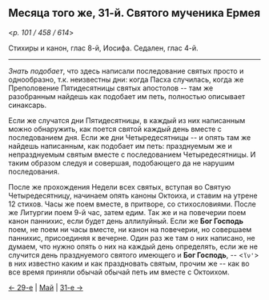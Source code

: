 
## Месяца того же, 31-й. Святого мученика Ермея

<*p. 101 / 458 / 614*>

Стихиры и канон, глас 8-й, Иосифа. Седален, глас 4-й.   

--- 

*Знать подобает*, что здесь написали последование святых просто и однообразно, т.к. неизвестны дни: 
когда Пасха случилась, когда же Преполовение Пятидесятницы святых апостолов -- там же разобранным найдешь 
как подобает им петь, полностью описывает синаксарь. 

Если же случатся дни Пятидесятницы, в каждый из них написанным можно обнаружить, как поется святой каждый 
день вместе с последованием дня. Если же дни Четыредесятницы -- и опять там же найдешь написанным, как 
подобает им петь: празднуемым же и непразднуемым святым вместе с последованием Четыредесятницы. 
И таким образом следуя и совершая, подобающего да не нарушим последования. 

После же прохождения Недели всех святых, вступая во Святую Четыредесятницу, начинаем опять каноны Октоиха, 
и ставим на утрене 12 стихов. Часы же поем вместе, в притворе, со стихословиями. После же Литургии 
поем 9-й час, затем едим. Так же и на повечерии поем канон паннихис, если будет день аллилуйный. 
Если же **Бог Господь** поем, не поем ни часы вместе, ни канон на повечерии, но совершаем паннихис, 
присоединяя к вечерне. Один раз же там о них написано, не думаем, что нужно опять о них на каждый день 
определять, если же не случится день празднуемого святого имеющего и **Бог Господь**, -- <`ἵν'`> в них 
известно каким и как праздновать святым, прочим же -- как во все время приняли обычай обычай петь им 
вместе с Октоихом.  

[← 29-е](05_29_EUR.ru.md) | [Май](README.md#30-й) | [31-е →](05_31_EUR.ru.md)
